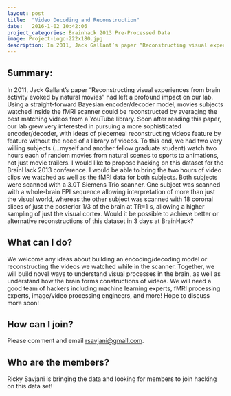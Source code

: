 ```yaml
---
layout: post
title:  "Video Decoding and Reconstruction"
date:   2016-1-02 10:42:06
project_categories: Brainhack 2013 Pre-Processed Data
image: Project-Logo-222x180.jpg
description: In 2011, Jack Gallant’s paper “Reconstructing visual experiences from brain activity evoked by natural movies” had left a profound impact on our lab. Using a straight-forward Bayesian encoder/decoder model, movies subjects watched inside the fMRI scanner could be reconstructed by averaging the best matching videos from a YouTube library.
---
```

## Summary:
In 2011, Jack Gallant’s paper “Reconstructing visual experiences from brain activity evoked by natural movies” had left a profound impact on our lab. Using a straight-forward Bayesian encoder/decoder model, movies subjects watched inside the fMRI scanner could be reconstructed by averaging the best matching videos from a YouTube library. Soon after reading this paper, our lab grew very interested in pursuing a more sophisticated encoder/decoder, with ideas of piecemeal reconstructing videos feature by feature without the need of a library of videos. To this end, we had two very willing subjects (…myself and another fellow graduate student) watch two hours each of random movies from natural scenes to sports to animations, not just movie trailers.
I would like to propose hacking on this dataset for the BrainHack 2013 conference. I would be able to bring the two hours of video clips we watched as well as the fMRI data for both subjects. Both subjects were scanned with a 3.0T Siemens Trio scanner. One subject was scanned with a whole-brain EPI sequence allowing interpretation of more than just the visual world, whereas the other subject was scanned with 18 coronal slices of just the posterior 1/3 of the brain at TR=1 s, allowing a higher sampling of just the visual cortex. Would it be possible to achieve better or alternative reconstructions of this dataset in 3 days at BrainHack?  

## What can I do?  
We welcome any ideas about building an encoding/decoding model or reconstructing the videos we watched while in the scanner. Together, we will build novel ways to understand visual processes in the brain, as well as understand how the brain forms constructions of videos. We will need a good team of hackers including machine learning experts, fMRI processing experts, image/video processing engineers, and more! Hope to discuss more soon!

## How can I join?
Please comment and email rsavjani@gmail.com.

## Who are the members?
Ricky Savjani is bringing the data and looking for members to join hacking on this data set!

